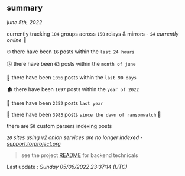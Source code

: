 
## summary
_june 5th, 2022_

currently tracking `104` groups across `150` relays & mirrors - _`54` currently online_ 📡

⏲ there have been `16` posts within the `last 24 hours`

🕓 there have been `63` posts within the `month of june`

📅 there have been `1056` posts within the `last 90 days`

🏚 there have been `1697` posts within the `year of 2022`

🚀 there have been `2252` posts `last year`

🦕 there have been `3983` posts `since the dawn of ransomwatch` 🐣

there are `50` custom parsers indexing posts

_`20` sites using v2 onion services are no longer indexed - [support.torproject.org](https://support.torproject.org/onionservices/v2-deprecation/)_

> see the project [README](https://github.com/jmousqueton/ransomwatch#readme) for backend technicals



Last update : _Sunday 05/06/2022 23:37:14 (UTC)_

